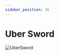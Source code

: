 ```yaml
---
sidebar_position: 16
---
```


# Uber Sword

![UberSword](https://vwiki.valorserver.com/api/item/picture/uber%20sword)
